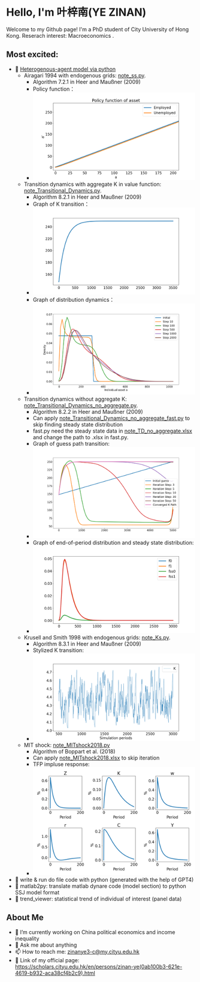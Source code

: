 # Hello, I'm 叶梓南(YE ZINAN)

Welcome to my Github page! I'm a PhD student of City University of Hong Kong. Reserach interest: Macroeconomics .

## Most excited:
- 🌱 [Heterogenous-agent model via python](https://github.com/YE-ZINAN/YE-ZINAN.github.io/tree/main/Heterogenous-agent%20model%20via%20Python)
  -   Airagari 1994 with endogenous grids: [note_ss.py](https://github.com/YE-ZINAN/YE-ZINAN.github.io/blob/main/Heterogenous-agent%20model%20via%20Python/note_ss.py).
      -   Algorithm 7.2.1 in Heer and Maußner (2009)
      -   Policy function：
      -   ![p](https://github.com/YE-ZINAN/YE-ZINAN.github.io/blob/main/Heterogenous-agent%20model%20via%20Python/policy_function.png)
  -   Transition dynamics with aggregate K in value function: [note_Transitional_Dynamics.py](https://github.com/YE-ZINAN/YE-ZINAN.github.io/blob/main/Heterogenous-agent%20model%20via%20Python/note_Transitional_Dynamics.py).
      -   Algorithm 8.2.1 in Heer and Maußner (2009)
      -   Graph of K transition：
      -   ![Graph of K transition](https://github.com/YE-ZINAN/YE-ZINAN.github.io/blob/main/Heterogenous-agent%20model%20via%20Python/TD_K_path.png)
      -   Graph of distribution dynamics：
      -   ![Graph of distribution dynamics](https://github.com/YE-ZINAN/YE-ZINAN.github.io/blob/main/Heterogenous-agent%20model%20via%20Python/TD_distribution_dynamics.png)
  -   Transition dynamics without aggregate K: [note_Transitional_Dynamics_no_aggregate.py](https://github.com/YE-ZINAN/YE-ZINAN.github.io/blob/main/Heterogenous-agent%20model%20via%20Python/note_Transitional_Dynamics_no_aggregate.py).
      -   Algorithm 8.2.2 in Heer and Maußner (2009)
      -   Can apply [note_Transitional_Dynamics_no_aggregate_fast.py](https://github.com/YE-ZINAN/YE-ZINAN.github.io/blob/main/Heterogenous-agent%20model%20via%20Python/note_Transitional_Dynamics_no_aggregate_fast.py) to skip finding steady state distribution
      -   fast.py need the steady state data in [note_TD_no_aggregate.xlsx](https://github.com/YE-ZINAN/YE-ZINAN.github.io/blob/main/Heterogenous-agent%20model%20via%20Python/note_TD_no_aggregate.xlsx) and change the path to .xlsx in fast.py.
      -   Graph of guess path transition:
      -   ![Graph of guess path transition](https://github.com/YE-ZINAN/YE-ZINAN.github.io/blob/main/Heterogenous-agent%20model%20via%20Python/TD_no_aggre_guess.png)
      -   Graph of end-of-period distribution and steady state distribution:
      -   ![Graph of guess path f](https://github.com/YE-ZINAN/YE-ZINAN.github.io/blob/main/Heterogenous-agent%20model%20via%20Python/TD_no_aggre_f.png)
  -   Krusell and Smith 1998 with endogenous grids: [note_Ks.py](https://github.com/YE-ZINAN/YE-ZINAN.github.io/blob/main/Heterogenous-agent%20model%20via%20Python/note_Ks.py).
      -   Algorithm 8.3.1 in Heer and Maußner (2009)
      -   Stylized K transition:
      -   ![Stylized K transition](https://github.com/YE-ZINAN/YE-ZINAN.github.io/blob/main/Heterogenous-agent%20model%20via%20Python/KS_K_path.png)
  -   MIT shock: [note_MITshock2018.py](https://github.com/YE-ZINAN/YE-ZINAN.github.io/blob/main/Heterogenous-agent%20model%20via%20Python/note_MITshock2018.py)
      -   Algorithm of Boppart et al. (2018)
      -   Can apply [note_MITshock2018.xlsx](https://github.com/YE-ZINAN/YE-ZINAN.github.io/blob/main/Heterogenous-agent%20model%20via%20Python/note_MITshock2018.xlsx) to skip iteration
      -   TFP impluse response:
      -   ![TFP impluse response](https://github.com/YE-ZINAN/YE-ZINAN.github.io/blob/main/Heterogenous-agent%20model%20via%20Python/MIT_impluse.png)
- 🌱 write & run do file code with python (generated with the help of GPT4)
- 🌱 matlab2py: translate matlab dynare code (model section) to python SSJ model format
- 🌱 trend_viewer: statistical trend of individual of interest (panel data)
## About Me

- 🔭 I’m currently working on China political economics and income inequality
- 💬 Ask me about anything
- 📫 How to reach me: zinanye3-c@my.cityu.edu.hk
- 🫡 Link of my official page: https://scholars.cityu.edu.hk/en/persons/zinan-ye(0ab100b3-621e-4619-b932-aca38cf4b2c9).html

